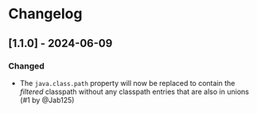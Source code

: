 # Changelog

## [1.1.0] - 2024-06-09

### Changed

- The `java.class.path` property will now be replaced to contain the *filtered* classpath
  without any classpath entries that are also in unions (#1 by @Jab125)
